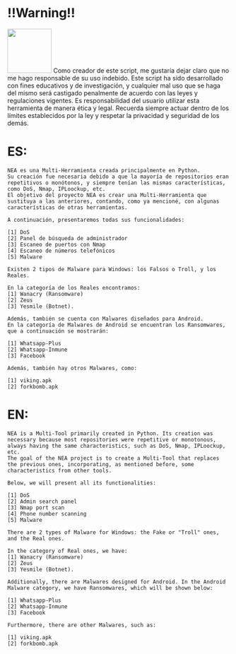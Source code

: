 # !!Warning!!
<img src="https://cdn-icons-png.flaticon.com/512/6898/6898883.png" height='100'/>
Como creador de este script, me gustaría dejar claro que no me hago responsable de su uso indebido. Este script ha sido desarrollado con fines educativos y de investigación, y cualquier mal uso que se haga del mismo será castigado penalmente de acuerdo con las leyes y regulaciones vigentes. Es responsabilidad del usuario utilizar esta herramienta de manera ética y legal. Recuerda siempre actuar dentro de los límites establecidos por la ley y respetar la privacidad y seguridad de los demás.



# ES:
```
NEA es una Multi-Herramienta creada principalmente en Python.
Su creación fue necesaria debido a que la mayoría de repositorios eran repetitivos o monótonos, y siempre tenían las mismas características, como DoS, Nmap, IPLoockup, etc.
El objetivo del proyecto NEA es crear una Multi-Herramienta que sustituya a las anteriores, contando, como ya mencioné, con algunas características de otras herramientas. 

A continuación, presentaremos todas sus funcionalidades:

[1] DoS
[2] Panel de búsqueda de administrador
[3] Escaneo de puertos con Nmap
[4] Escaneo de números telefónicos
[5] Malware

Existen 2 tipos de Malware para Windows: los Falsos o Troll, y los Reales.

En la categoría de los Reales encontramos: 
[1] Wanacry (Ransomware)
[2] Zeus 
[3] Yesmile (Botnet).

Además, también se cuenta con Malwares diseñados para Android. 
En la categoría de Malwares de Android se encuentran los Ransomwares, que a continuación se mostrarán:

[1] Whatsapp-Plus
[2] Whatsapp-Inmune
[3] Facebook

Además, también hay otros Malwares, como:

[1] viking.apk
[2] forkbomb.apk
```
# EN:
```
NEA is a Multi-Tool primarily created in Python. Its creation was necessary because most repositories were repetitive or monotonous, always having the same characteristics, such as DoS, Nmap, IPLoockup, etc.
The goal of the NEA project is to create a Multi-Tool that replaces the previous ones, incorporating, as mentioned before, some characteristics from other tools.

Below, we will present all its functionalities:

[1] DoS
[2] Admin search panel
[3] Nmap port scan
[4] Phone number scanning
[5] Malware

There are 2 types of Malware for Windows: the Fake or "Troll" ones, and the Real ones.

In the category of Real ones, we have:
[1] Wanacry (Ransomware)
[2] Zeus
[3] Yesmile (Botnet).

Additionally, there are Malwares designed for Android. In the Android Malware category, we have Ransomwares, which will be shown below:

[1] Whatsapp-Plus
[2] Whatsapp-Inmune
[3] Facebook

Furthermore, there are other Malwares, such as:

[1] viking.apk
[2] forkbomb.apk  
```
